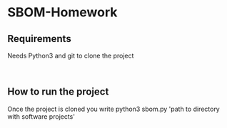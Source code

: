 # SBOM-Homework
<h2>Requirements</h2>
<p>Needs Python3 and git to clone the project</p>
<br>
<h2>How to run the project</h2>
<p>Once the project is cloned you write python3 sbom.py 'path to directory with software projects'</p>
